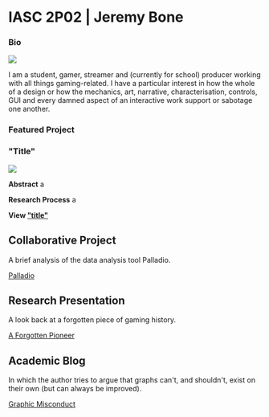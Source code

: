 # IASC 2P02 | Jeremy Bone

### Bio

![](images/zaxis.png)

I am a student, gamer, streamer and (currently for school) producer working with all things gaming-related. I have a particular interest in how the whole of a design or how the mechanics, art, narrative, characterisation, controls, GUI and every damned aspect of an interactive work support or sabotage one another.

### Featured Project

### "Title"

![](images/manatees.jpg)

**Abstract**
a

**Research Process**
a

**View ["title"](reveal/index.html)**


## Collaborative Project
A brief analysis of the data analysis tool Palladio.

[Palladio](https://docs.google.com/presentation/d/1a0jso1aSNNPia4ZIeGlJufw79F4bDrGWeB_Xh2YfusY/pub?start=false&loop=false&delayms=30000)

## Research Presentation
A look back at a forgotten piece of gaming history.

[A Forgotten Pioneer](reveal/index.html)

## Academic Blog
In which the author tries to argue that graphs can't, and shouldn't, exist on their own (but can always be improved).

[Graphic Misconduct](blog.md)
